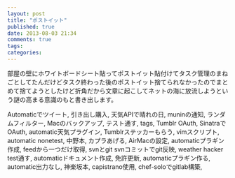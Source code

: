 ```yaml
---
layout: post
title: "ポストイット"
published: true
date: 2013-08-03 21:34
comments: true
tags: 
categories: 
---
```


部屋の壁にホワイトボードシート貼ってポストイット貼付けてタスク管理のまねごとしてたんだけどタスク終わった後のポストイット捨てられなかったのでまとめて捨てようとしたけど折角だから文章に起こしてネットの海に放流しようという謎の高まる意識のもと書き出します。


Automaticでツイート,
引き出し購入,
天気APIで晴れの日,
muninの通知,
ランダムフィルター,
Macのバックアップ,
テスト通す,
tags,
Tumblr OAuth,
SinatraでOAuth,
automatic天気プラグイン,
Tumblrステッカーもらう,
vimスクリプト,
automatic nonetest,
中野本,
カプラあげる,
AirMacの設定,
automaticプラギン作成,
feedから一つだけ取得,
svnとgit svnコミットでgit反映,
weather hacker test通す,
automaticドキュメント作成,
免許更新,
automaticプラギン作る,
automatic出力なし,
神楽坂本,
capistrano使用,
chef-soloでgitlab構築,


